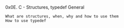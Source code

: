 0x0E. C - Structures, typedef
General

    What are structures, when, why and how to use them
    How to use typedef

